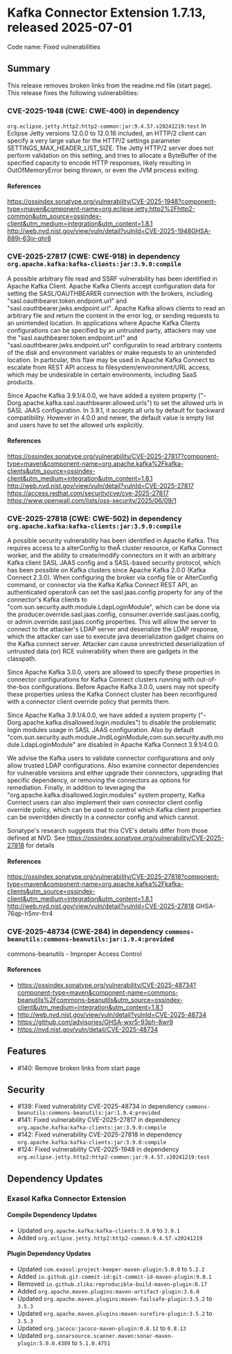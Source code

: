 # Kafka Connector Extension 1.7.13, released 2025-07-01

Code name: Fixed vulnerabilities

## Summary

This release removes broken links from the readme.md file (start page).
This release fixes the following vulnerabilities:


###  CVE-2025-1948 (CWE: CWE-400) in dependency 
`org.eclipse.jetty.http2:http2-common:jar:9.4.57.v20241219:test`
In Eclipse Jetty versions 12.0.0 to 12.0.16 included, an HTTP/2 client can specify a very large value for the HTTP/2 settings parameter SETTINGS_MAX_HEADER_LIST_SIZE.
The Jetty HTTP/2 server does not perform validation on this setting, and tries to allocate a ByteBuffer of the specified capacity to encode HTTP responses, likely resulting in OutOfMemoryError being thrown, or even the JVM process exiting.

#### References
https://ossindex.sonatype.org/vulnerability/CVE-2025-1948?component-type=maven&component-name=org.eclipse.jetty.http2%2Fhttp2-common&utm_source=ossindex-client&utm_medium=integration&utm_content=1.8.1
http://web.nvd.nist.gov/view/vuln/detail?vulnId=CVE-2025-1948GHSA-889j-63jv-qhr8

###  CVE-2025-27817 (CWE: CWE-918) in dependency `org.apache.kafka:kafka-clients:jar:3.9.0:compile`
A possible arbitrary file read and SSRF vulnerability has been identified in Apache Kafka Client. Apache Kafka Clients accept configuration data for setting the SASL/OAUTHBEARER connection with the brokers, including "sasl.oauthbearer.token.endpoint.url" and "sasl.oauthbearer.jwks.endpoint.url". Apache Kafka allows clients to read an arbitrary file and return the content in the error log, or sending requests to an unintended location. In applications where Apache Kafka Clients configurations can be specified by an untrusted party, attackers may use the "sasl.oauthbearer.token.endpoint.url" and "sasl.oauthbearer.jwks.endpoint.url" configuratin to read arbitrary contents of the disk and environment variables or make requests to an unintended location. In particular, this flaw may be used in Apache Kafka Connect to escalate from REST API access to filesystem/environment/URL access, which may be undesirable in certain environments, including SaaS products.

Since Apache Kafka 3.9.1/4.0.0, we have added a system property ("-Dorg.apache.kafka.sasl.oauthbearer.allowed.urls") to set the allowed urls in SASL JAAS configuration. In 3.9.1, it accepts all urls by default for backward compatibility. However in 4.0.0 and newer, the default value is empty list and users have to set the allowed urls explicitly.

#### References
https://ossindex.sonatype.org/vulnerability/CVE-2025-27817?component-type=maven&component-name=org.apache.kafka%2Fkafka-clients&utm_source=ossindex-client&utm_medium=integration&utm_content=1.8.1
http://web.nvd.nist.gov/view/vuln/detail?vulnId=CVE-2025-27817
https://access.redhat.com/security/cve/cve-2025-27817
https://www.openwall.com/lists/oss-security/2025/06/09/1

### CVE-2025-27818 (CWE: CWE-502) in dependency `org.apache.kafka:kafka-clients:jar:3.9.0:compile`
A possible security vulnerability has been identified in Apache Kafka.
This requires access to a alterConfig to theÂ cluster resource, or Kafka Connect worker, and the ability to create/modify connectors on it with an arbitrary Kafka client SASL JAAS config
and a SASL-based security protocol, which has been possible on Kafka clusters since Apache Kafka 2.0.0 (Kafka Connect 2.3.0).
When configuring the broker via config file or AlterConfig command, or connector via the Kafka Kafka Connect REST API, an authenticated operatorÂ can set the sasl.jaas.config
property for any of the connector's Kafka clients to "com.sun.security.auth.module.LdapLoginModule", which can be done via the
producer.override.sasl.jaas.config, consumer.override.sasl.jaas.config, or admin.override.sasl.jaas.config properties.
This will allow the server to connect to the attacker's LDAP server
and deserialize the LDAP response, which the attacker can use to execute java deserialization gadget chains on the Kafka connect server.
Attacker can cause unrestricted deserialization of untrusted data (or) RCE vulnerability when there are gadgets in the classpath.

Since Apache Kafka 3.0.0, users are allowed to specify these properties in connector configurations for Kafka Connect clusters running with out-of-the-box
configurations. Before Apache Kafka 3.0.0, users may not specify these properties unless the Kafka Connect cluster has been reconfigured with a connector
client override policy that permits them.

Since Apache Kafka 3.9.1/4.0.0, we have added a system property ("-Dorg.apache.kafka.disallowed.login.modules") to disable the problematic login modules usage
in SASL JAAS configuration. Also by default "com.sun.security.auth.module.JndiLoginModule,com.sun.security.auth.module.LdapLoginModule" are disabled in Apache Kafka Connect 3.9.1/4.0.0.

We advise the Kafka users to validate connector configurations and only allow trusted LDAP configurations. Also examine connector dependencies for
vulnerable versions and either upgrade their connectors, upgrading that specific dependency, or removing the connectors as options for remediation. Finally,
in addition to leveraging the "org.apache.kafka.disallowed.login.modules" system property, Kafka Connect users can also implement their own connector
client config override policy, which can be used to control which Kafka client properties can be overridden directly in a connector config and which cannot.

Sonatype's research suggests that this CVE's details differ from those defined at NVD. See https://ossindex.sonatype.org/vulnerability/CVE-2025-27818 for details

#### References
https://ossindex.sonatype.org/vulnerability/CVE-2025-27818?component-type=maven&component-name=org.apache.kafka%2Fkafka-clients&utm_source=ossindex-client&utm_medium=integration&utm_content=1.8.1
http://web.nvd.nist.gov/view/vuln/detail?vulnId=CVE-2025-27818
GHSA-76qp-h5mr-frr4

### CVE-2025-48734 (CWE-284) in dependency `commons-beanutils:commons-beanutils:jar:1.9.4:provided`
commons-beanutils - Improper Access Control
#### References
* https://ossindex.sonatype.org/vulnerability/CVE-2025-48734?component-type=maven&component-name=commons-beanutils%2Fcommons-beanutils&utm_source=ossindex-client&utm_medium=integration&utm_content=1.8.1
* http://web.nvd.nist.gov/view/vuln/detail?vulnId=CVE-2025-48734
* https://github.com/advisories/GHSA-wxr5-93ph-8wr9
* https://nvd.nist.gov/vuln/detail/CVE-2025-48734


## Features

* #140: Remove broken links from start page

## Security

* #139: Fixed vulnerability CVE-2025-48734 in dependency `commons-beanutils:commons-beanutils:jar:1.9.4:provided`
* #141: Fixed vulnerability CVE-2025-27817 in dependency `org.apache.kafka:kafka-clients:jar:3.9.0:compile`
* #142: Fixed vulnerability CVE-2025-27818 in dependency `org.apache.kafka:kafka-clients:jar:3.9.0:compile`
* #124: Fixed vulnerability CVE-2025-1948 in dependency `org.eclipse.jetty.http2:http2-common:jar:9.4.57.v20241219:test`

## Dependency Updates

### Exasol Kafka Connector Extension

#### Compile Dependency Updates

* Updated `org.apache.kafka:kafka-clients:3.9.0` to `3.9.1`
* Added `org.eclipse.jetty.http2:http2-common:9.4.57.v20241219`

#### Plugin Dependency Updates

* Updated `com.exasol:project-keeper-maven-plugin:5.0.0` to `5.2.2`
* Added `io.github.git-commit-id:git-commit-id-maven-plugin:9.0.1`
* Removed `io.github.zlika:reproducible-build-maven-plugin:0.17`
* Added `org.apache.maven.plugins:maven-artifact-plugin:3.6.0`
* Updated `org.apache.maven.plugins:maven-failsafe-plugin:3.5.2` to `3.5.3`
* Updated `org.apache.maven.plugins:maven-surefire-plugin:3.5.2` to `3.5.3`
* Updated `org.jacoco:jacoco-maven-plugin:0.8.12` to `0.8.13`
* Updated `org.sonarsource.scanner.maven:sonar-maven-plugin:5.0.0.4389` to `5.1.0.4751`
